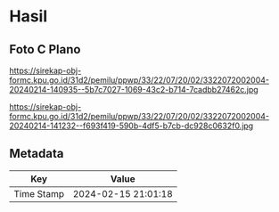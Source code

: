 # Hasil

## Foto C Plano

https://sirekap-obj-formc.kpu.go.id/31d2/pemilu/ppwp/33/22/07/20/02/3322072002004-20240214-140935--5b7c7027-1069-43c2-b714-7cadbb27462c.jpg

https://sirekap-obj-formc.kpu.go.id/31d2/pemilu/ppwp/33/22/07/20/02/3322072002004-20240214-141232--f693f419-590b-4df5-b7cb-dc928c0632f0.jpg


## Metadata

| Key        | Value               |
| ---------- | ------------------- |
| Time Stamp | 2024-02-15 21:01:18 |



